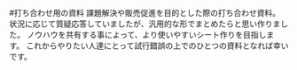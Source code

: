 #打ち合わせ用の資料
課題解決や販売促進を目的とした際の打ち合わせ資料。
状況に応じて質疑応答していましたが、汎用的な形でまとめたらと思い作りました。
ノウハウを共有する事によって、より使いやすいシート作りを目指します。
これからやりたい人達にとって試行錯誤の上でのひとつの資料となれば幸いです。